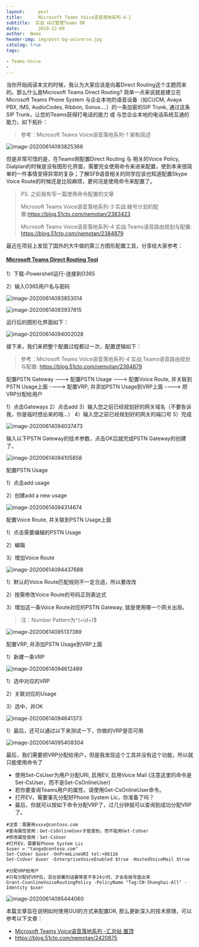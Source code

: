 ```yaml
---
layout:     post
title:      Microsoft Teams Voice语音落地系列-4-1 
subtitle:  实战 GUI管理Teams DR
date:       2019-12-09
author:  Nemo
header-img: img/post-bg-universe.jpg
catalog: true
tags:

- Teams-Voice
- 
---
```


当你开始阅读本文的时候，我认为大家应该是向着Direct Routing这个主题而来的。那么什么是Microsoft Teams Direct Routing?  简单一点来说就是建立在Microsoft Teams Phone System 与企业本地的语音设备（如CUCM, Avaya PBX,  IMS, AudioCodes, Ribbon, Sonus….）的一条加密的SIP Trunk, 通过这条SIP  Trunk，让您的Teams获得打电话的能力 或 与您企业本地的电话系统互通的能力，如下拓扑：

> 参考：Microsoft Teams Voice语音落地系列-1 架构简述

![image-20200614093825366](https://cdn.jsdelivr.net/gh/tangx007/tangx007.github.io/img/image-20200614093825366.png)

但是非常可惜的是，在Teams侧配置Direct Routing 与 相关的Voice Policy,  Dialplan的时候是没有图形化界面，需要完全使用命令来进来配置，使到本来很简单的一件事情变得异常的复杂；了解SFB语音相关的同学应该也知道配置Skype Voice Route的时候还是比较麻烦，更何况是使用命令来配置了。

> PS. 之前我有写一篇使用命令配置的文章
>
> Microsoft Teams Voice语音落地系列-3 实战:拨号计划的配置:https://blog.51cto.com/nemotan/2383423
>
> Microsoft Teams Voice语音落地系列-4 实战:Teams语音路由规划与配置: https://blog.51cto.com/nemotan/2384879

最近在项目上发现了国外的大牛做的第三方图形配置工具，分享给大家参考：

#### [Microsoft Teams Direct Routing Tool](https://www.myskypelab.com/2019/02/microsoft-teams-direct-routing-tool.html)

1）下载-Powershell运行-连接到O365

2）输入O365用户名与密码

![image-20200614093853014](https://cdn.jsdelivr.net/gh/tangx007/tangx007.github.io/img/dr0000000000938055013325e765f774e833286b3849.png)

![image-20200614093937815](https://cdn.jsdelivr.net/gh/tangx007/tangx007.github.io/img/image-20200614093937815.png)

运行后的图形化界面如下：

![image-20200614094002028](https://cdn.jsdelivr.net/gh/tangx007/tangx007.github.io/img/image-20200614094037473.png)

接下来，我们来把整个配置过程都过一次，配置逻辑如下：

> 参考：Microsoft Teams Voice语音落地系列-4 实战:Teams语音路由规划与配置: https://blog.51cto.com/nemotan/2384879

配置PSTN Gateway ---> 配置PSTN Usage ---> 配置Voice Route, 并关联到PSTN Usage上面 ----> 配置VRP, 并添加PSTN Usage到VRP上面 ----> 把VRP分配给用户

1）点击Gateways
2）点击add
3）输入您之前已经规划好的网关域名（不要告诉我，你是临时想出来的哦…）
4）输入您之前已经规划好的网关的端口号
5）完成

![image-20200614094037473](https://cdn.jsdelivr.net/gh/tangx007/tangx007.github.io/img/image-20200614094037473.png)

输入以下PSTN Gateway的技术参数，点击OK后就完成PSTN Gateway的创建了。

![image-20200614094105858](C:\Users\Nemo\AppData\Roaming\Typora\typora-user-images\image-20200614094105858.png)

配置PSTN Usage 

1）点击add usage

2）创建add a new usage

![image-20200614094314674](https://cdn.jsdelivr.net/gh/tangx007/tangx007.github.io/img/image-20200614094314674.png)

配置Voice Route, 并关联到PSTN Usage上面

1）点击需要编辑的PSTN Usage

2）编辑

3）增加Voice Route

![image-20200614094437688](https://cdn.jsdelivr.net/gh/tangx007/tangx007.github.io/img/image-20200614094437688.png)

1）默认的Voice Route匹配规则不一定合适，所以要改改

2）按需修改Voice Route的号码正则表达式

3）增加这一条Voice Route对应的PSTN Gateway, 就是使用哪一个网关出局。

> 注：Number Pattern为^(\+\d+)$

![image-20200614095137389](https://cdn.jsdelivr.net/gh/tangx007/tangx007.github.io/img/image-20200614095137389.png)

配置VRP, 并添加PSTN Usage到VRP上面

1）新建一条VRP

![image-20200614094612489](https://cdn.jsdelivr.net/gh/tangx007/tangx007.github.io/img/image-20200614094612489.png)

1）选中对应的VRP

2）关联对应的Usage

3）选中，并OK

![image-20200614094641373](https://cdn.jsdelivr.net/gh/tangx007/tangx007.github.io/img/image-20200614094641373.png)

1）最后，还可以通过以下来测试一下，你做的VRP是否可用

![image-20200614095408304](https://cdn.jsdelivr.net/gh/tangx007/tangx007.github.io/img/image-20200614095408304.png)

最后，我们需要把VRP分配给用户，但是我发现这个工具并没有这个功能，所以就只能使用命令了

- 使用Set-CsUser为用户分配URI, 启用EV, 启用Voice Mail (注意这里的命令是Set-CsUser，而不是Set-CsOnlineUser)
- 若你要查询Teams用户的属性，请使用Get-CsOnlineUser命令。
- 打开EV，需要事先分配好Phone System Lic，你准备了吗？
- 最后，你就可以按如下命令分配VRP了，过几分钟就可以查询到成功分配VRP了。

```
#注意：需要用xxxx@contoso.com
#查询属性使用：Get-CsOnlineUser才能查到，而不能用Get-CsUser
#修改属性使用：Set-CsUser
#打开EV，需要有Phone System Lic
$user = "tangx@contoso.com"
Set-CsUser $user -OnPremLineURI tel:+86116
Set-CsUser $user -EnterpriseVoiceEnabled $true -HostedVoiceMail $true

#分配VRP给用户
#只有分配好VRP后，混合部署的话要等差不多24小时，才会有拨号盘出来
Grant-CsonlineVoiceRoutingPolicy -PolicyName "Tag:CN-Shanghai-All" -Identity $user
```

![image-20200614095444060](C:\Users\Nemo\AppData\Roaming\Typora\typora-user-images\image-20200614095444060.png)

本篇文章旨在说明如何使用GUI的方式来配置DR, 那么更新深入的技术原理，可以参考以下文章：

- [Microsoft Teams Voice语音落地系列 -汇总帖 置顶](https://blog.51cto.com/nemotan/2420875)
- https://blog.51cto.com/nemotan/2420875